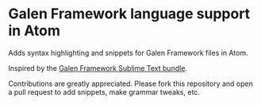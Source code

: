 # Galen Framework language support in Atom

Adds syntax highlighting and snippets for Galen Framework files in Atom.

Inspired by the [Galen Framework Sublime Text bundle](https://github.com/professant/sublime-galen).

Contributions are greatly appreciated. Please fork this repository and open a
pull request to add snippets, make grammar tweaks, etc.
